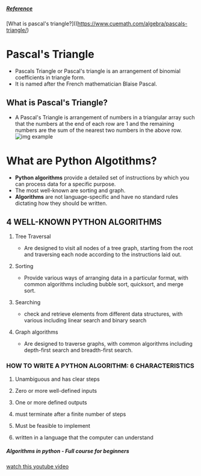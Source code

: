 ##### <u>Reference</u>

[What is pascal's triangle?]((https://www.cuemath.com/algebra/pascals-triangle/)

# Pascal's Triangle

- Pascals Triangle or Pascal's triangle is an arrangement of binomial coefficients in triangle form.
- It is named after the French mathematician Blaise Pascal.

## What is Pascal's Triangle?

- A Pascal's Triangle is arrangement of numbers in a triangular array such that the numbers at the end of each row are 1 and the remaining numbers are the sum of the nearest two numbers in the above row.
  ![img example](https://d138zd1ktt9iqe.cloudfront.net/media/seo_landing_files/pascals-triangle-1622524728.png)

# What are Python Algotithms?

- **Python algorithms** provide a detailed set of instructions by which you can process data for a specific purpose.
- The most well-known are sorting and graph.
- **Algorithms** are not language-specific and have no standard rules dictating how they should be written.

## 4 WELL-KNOWN PYTHON ALGORITHMS

1. Tree Traversal

   - Are designed to visit all nodes of a tree graph, starting from the root and traversing each node according to the instructions laid out.

2. Sorting

   - Provide various ways of arranging data in a particular format, with common algorithms including bubble sort, quicksort, and merge sort.

3. Searching

   - check and retrieve elements from different data structures, with various including linear search and binary search

4. Graph algorithms
   - Are designed to traverse graphs, with common algorithms including depth-first search and breadth-first search.

### HOW TO WRITE A PYTHON ALGORITHM: 6 CHARACTERISTICS

1. Unambiguous and has clear steps
2. Zero or more well-defined inputs
3. One or more defined outputs

4. must terminate after a finite number of steps
5. Must be feasible to implement
6. written in a language that the computer can understand

##### Algorithms in python - Full course for beginners

[watch this youtube video](https://www.youtube.com/watch?v=fW_OS3LGB9Q)
